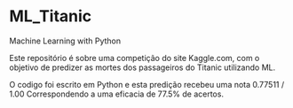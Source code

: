 # ML_Titanic
Machine Learning with Python

Este repositório é sobre uma competição do site Kaggle.com, com o objetivo de predizer as mortes dos passageiros do Titanic utilizando ML.

O codigo foi escrito em Python e esta predição recebeu uma nota 0.77511 / 1.00
Correspondendo a uma eficacia de 77.5% de acertos.
